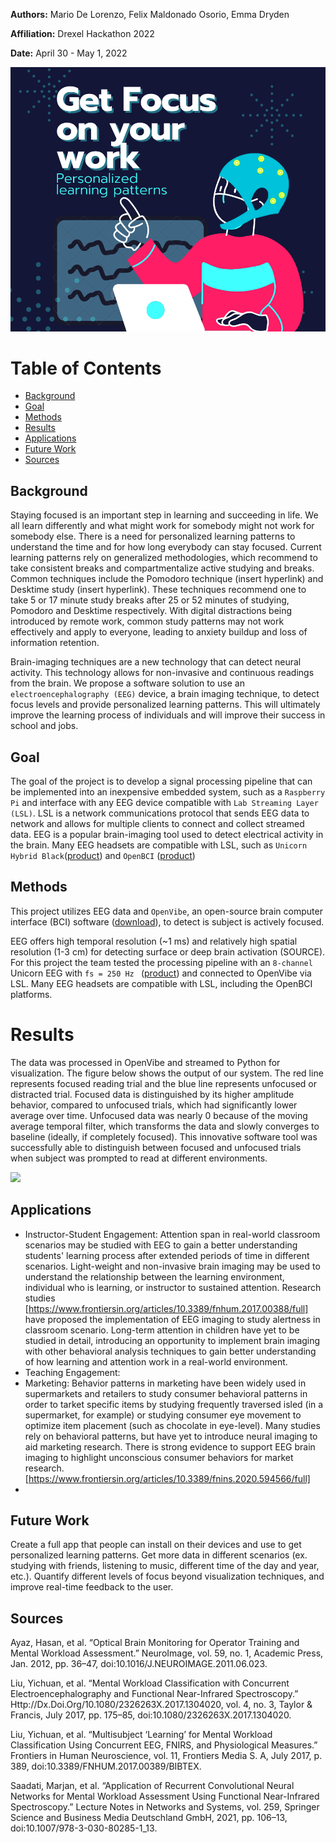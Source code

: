 **Authors:** Mario De Lorenzo, Felix Maldonado Osorio, Emma Dryden

**Affiliation:** Drexel Hackathon 2022

**Date:** April 30 - May 1, 2022

![](images/GetFocus.png)


# Table of Contents
- [Background](#Background)
- [Goal](#Goal)
- [Methods](#Methods)
- [Results](#Results)
- [Applications](#Applications)
- [Future Work](#Future-Work)
- [Sources](#Sources)

## Background 

Staying focused is an important step in learning and succeeding in life. We all learn differently and what might work for somebody might not work for somebody else. There is a need for personalized learning patterns to understand the time and for how long everybody can stay focused. Current learning patterns rely on generalized methodologies, which recommend to take consistent breaks and compartmentalize active studying and breaks. Common techniques include the Pomodoro technique (insert hyperlink) and Desktime study (insert hyperlink). These techniques recommend one to take 5 or 17 minute study breaks after 25 or 52 minutes of studying, Pomodoro and Desktime respectively. With digital distractions being introduced by remote work, common study patterns may not work effectively and apply to everyone, leading to anxiety buildup and loss of information retention.

Brain-imaging techniques are a new technology that can detect neural activity. This technology allows for non-invasive and continuous readings from the brain. We propose a software solution to use an ```electroencephalography (EEG)``` device, a brain imaging technique, to detect focus levels and provide personalized learning patterns. This will ultimately improve the learning process of individuals and will improve their success in school and jobs.

## Goal
The goal of the project is to develop a signal processing pipeline that can be implemented into an inexpensive embedded system, such as a 
```Raspberry Pi``` and interface with any EEG device compatible with  ```Lab Streaming Layer (LSL)```. LSL is a network communications protocol that sends EEG data to network and allows for multiple clients to connect and collect streamed data. EEG is a popular brain-imaging tool used to detect electrical activity in the brain. Many EEG headsets are compatible with LSL, such as ```Unicorn Hybrid Black```([product](https://www.unicorn-bi.com/?gclid=Cj0KCQjwvLOTBhCJARIsACVldV1YNGgvgl_TGRFygCgsKmpA0AnJjArZZoUj_heLh7hWoNSNNysdkY8aAhaFEALw_wcB)) and  ```OpenBCI``` ([product](https://shop.openbci.com/collections/frontpage))

## Methods
This project utilizes EEG data and ```OpenVibe```, an open-source brain computer interface (BCI) software ([download](http://openvibe.inria.fr/downloads/)), to detect is subject is actively focused. 

EEG offers high temporal resolution (~1 ms) and relatively high spatial resolution (1-3 cm) for detecting surface or deep brain activation (SOURCE). 
For this project the team tested the processing pipeline with an ```8-channel``` Unicorn EEG with ```fs = 250 Hz ``` ([product](https://www.unicorn-bi.com/?gclid=Cj0KCQjwvLOTBhCJARIsACVldV1YNGgvgl_TGRFygCgsKmpA0AnJjArZZoUj_heLh7hWoNSNNysdkY8aAhaFEALw_wcB)) and connected to OpenVibe via LSL. Many EEG headsets are compatible with LSL, including the OpenBCI platforms. 
# Results

The data was processed in OpenVibe and streamed to Python for visualization. The figure below shows the output of our system. The red line represents focused reading trial and the blue line represents unfocused or distracted trial. Focused data is distinguished by its higher amplitude behavior, compared to unfocused trials, which had  significantly lower average over time. Unfocused data was nearly 0 because of the moving average temporal filter, which transforms the data and slowly converges to baseline (ideally, if completely focused). This innovative software tool was successfully able to distinguish between focused and unfocused trials when subject was prompted to read at different environments. 

![](output.png)

## Applications

- Instructor-Student Engagement: Attention span in real-world classroom scenarios may be studied with EEG to gain a better understanding students' learning process after extended periods of time in different scenarios. Light-weight and non-invasive brain imaging may be used to understand the relationship between the learning environment, individual who is learning, or instructor to sustained attention. Research studies [https://www.frontiersin.org/articles/10.3389/fnhum.2017.00388/full] have proposed the implementation of EEG imaging to study alertness in classroom scenario. Long-term attention in children have yet to be studied in detail, introducing an opportunity to implement brain imaging with other behavioral analysis techniques to gain better understanding of how learning and attention work in a real-world environment. 
- Teaching Engagement:  
- Marketing: Behavior patterns in marketing have been widely used in supermarkets and retailers to study consumer behavioral patterns in order to tarket specific items by studying frequently traversed isled (in a supermarket, for example) or studying consumer eye movement to optimize item placement (such as chocolate in eye-level). Many studies rely on behavioral patterns, but have yet to introduce neural imaging to aid marketing research. There is strong evidence to support EEG brain imaging to highlight unconscious consumer behaviors for market research. [https://www.frontiersin.org/articles/10.3389/fnins.2020.594566/full]  
- 
## Future Work

Create a full app that people can install on their devices and use to get personalized learning patterns. Get more data in different scenarios (ex. studying with friends, listening to music, different time of the day and year, etc.). Quantify different levels of focus beyond visualization techniques, and improve real-time feedback to the user. 

## Sources

Ayaz, Hasan, et al. “Optical Brain Monitoring for Operator Training and Mental Workload Assessment.” NeuroImage, vol. 59, no. 1, Academic Press, Jan. 2012, pp. 36–47, doi:10.1016/J.NEUROIMAGE.2011.06.023.

Liu, Yichuan, et al. “Mental Workload Classification with Concurrent Electroencephalography and Functional Near-Infrared Spectroscopy.” Http://Dx.Doi.Org/10.1080/2326263X.2017.1304020, vol. 4, no. 3, Taylor & Francis, July 2017, pp. 175–85, doi:10.1080/2326263X.2017.1304020.

Liu, Yichuan, et al. “Multisubject ‘Learning’ for Mental Workload Classification Using Concurrent EEG, FNIRS, and Physiological Measures.” Frontiers in Human Neuroscience, vol. 11, Frontiers Media S. A, July 2017, p. 389, doi:10.3389/FNHUM.2017.00389/BIBTEX.

Saadati, Marjan, et al. “Application of Recurrent Convolutional Neural Networks for Mental Workload Assessment Using Functional Near-Infrared Spectroscopy.” Lecture Notes in Networks and Systems, vol. 259, Springer Science and Business Media Deutschland GmbH, 2021, pp. 106–13, doi:10.1007/978-3-030-80285-1_13.

